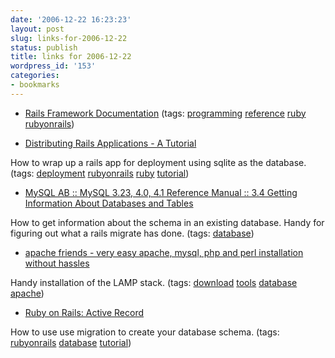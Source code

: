 ```yaml
---
date: '2006-12-22 16:23:23'
layout: post
slug: links-for-2006-12-22
status: publish
title: links for 2006-12-22
wordpress_id: '153'
categories:
- bookmarks
---
```




  * [Rails Framework Documentation](http://api.rubyonrails.org/) (tags: [programming](http://del.icio.us/eob/programming) [reference](http://del.icio.us/eob/reference) [ruby](http://del.icio.us/eob/ruby) [rubyonrails](http://del.icio.us/eob/rubyonrails))





  * [Distributing Rails Applications - A Tutorial](http://www.erikveen.dds.nl/distributingrubyapplications/rails.html)




How to wrap up a rails app for deployment using sqlite as the database. (tags: [deployment](http://del.icio.us/eob/deployment) [rubyonrails](http://del.icio.us/eob/rubyonrails) [ruby](http://del.icio.us/eob/ruby) [tutorial](http://del.icio.us/eob/tutorial))





  * [MySQL AB :: MySQL 3.23, 4.0, 4.1 Reference Manual :: 3.4 Getting Information About Databases and Tables](http://dev.mysql.com/doc/refman/4.1/en/getting-information.html)




How to get information about the schema in an existing database.  Handy for figuring out what a rails migrate has done. (tags: [database](http://del.icio.us/eob/database))





  * [apache friends - very easy apache, mysql, php and perl installation without hassles](http://www.apachefriends.org/en/index.html)




Handy installation of the LAMP stack. (tags: [download](http://del.icio.us/eob/download) [tools](http://del.icio.us/eob/tools) [database](http://del.icio.us/eob/database) [apache](http://del.icio.us/eob/apache))





  * [Ruby on Rails: Active Record](http://ruby.about.com/od/activerecord/Ruby_on_Rails_Active_Record.htm)




How to use use migration to create your database schema. (tags: [rubyonrails](http://del.icio.us/eob/rubyonrails) [database](http://del.icio.us/eob/database) [tutorial](http://del.icio.us/eob/tutorial))






